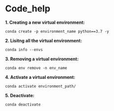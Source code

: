# Code_help

**1. Creating a new virtual environment:**

```
conda create -p environment_name python==3.7 -y
```

**2. Lisitng all the virtual environment:**

```
conda info --envs
```

**3. Removing a virtual environment:**

```
conda env remove -n env_name
```

**4. Activate a virtual environment:**

```
conda activate environment_path/
```

**5. Deactivate:**

```
conda deactivate
```
